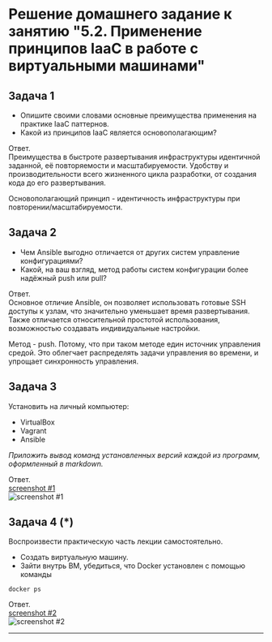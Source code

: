 
# Решение домашнего задание к занятию "5.2. Применение принципов IaaC в работе с виртуальными машинами"

## Задача 1

- Опишите своими словами основные преимущества применения на практике IaaC паттернов.
- Какой из принципов IaaC является основополагающим?

Ответ.  
Преимущества в быстроте развертывания инфраструктуры идентичной заданной, её повторяемости и масштабируемости. Удобству и производительности всего жизненного цикла разработки, от создания кода до его развертывания.  

Основополагающий принцип - идентичность инфраструктуры при повторении/масштабируемости.  

## Задача 2

- Чем Ansible выгодно отличается от других систем управление конфигурациями?
- Какой, на ваш взгляд, метод работы систем конфигурации более надёжный push или pull?

Ответ.  
Основное отличие Ansible, он позволяет использовать готовые SSH доступы к узлам, что значительно уменьшает время развертывания.
Также отличается относительной простотой использования, возможностью создавать индивидуальные настройки.   

Метод - push. Потому, что при таком методе един источник управления средой. Это облегчает распределять задачи управления во времени, и упрощает синхронность управления.

## Задача 3

Установить на личный компьютер:

- VirtualBox
- Vagrant
- Ansible

*Приложить вывод команд установленных версий каждой из программ, оформленный в markdown.*

Ответ.  
[screenshot #1](https://i.imgur.com/Da29sqh.png)  
![screenshot #1](https://i.imgur.com/Da29sqh.png)  

## Задача 4 (*)

Воспроизвести практическую часть лекции самостоятельно.

- Создать виртуальную машину.
- Зайти внутрь ВМ, убедиться, что Docker установлен с помощью команды
```
docker ps
```

Ответ.  
[screenshot #2](https://i.imgur.com/UFpUPFf.png)  
![screenshot #2](https://i.imgur.com/UFpUPFf.png)  

---